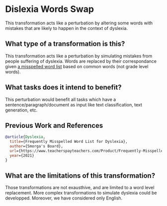 # Dislexia Words Swap
This transformation acts like a perturbation by altering some words with mistakes that are likely to happen in the context of dyslexia. 

## What type of a transformation is this?
This transformation acts like a perturbation by simulating mistakes from people suffering of dyslexia. Words are replaced by their correspondance given [a misspelled word list](https://www.teacherspayteachers.com/Product/Frequently-Misspelled-Word-List-for-Dyslexia-5295631) based on common words (not grade level words). 


## What tasks does it intend to benefit?
This perturbation would benefit all tasks which have a sentence/paragraph/document as input like text classification, text generation, etc. 

## Previous Work and References


```bibtex
@article{Dyslexia,
  title={Frequently Misspelled Word List for Dyslexia},
  author={Smorga's Board},
  url={https://www.teacherspayteachers.com/Product/Frequently-Misspelled-Word-List-for-Dyslexia-5295631},
  year={2021}
}
```

## What are the limitations of this transformation?
Those transformations are not exausthive, and are limited to a word level replacement. More complex transformations to simulate dyslexia could be developped. Moreover, we have considered only English.